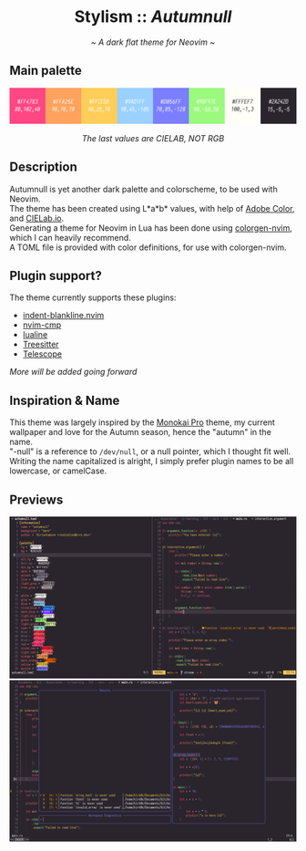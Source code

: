 <h1 align="center">Stylism :: <i>Autumnull</i></h1>
<p align="center"><i>~ A dark flat theme for Neovim ~</i></p>

## Main palette
![Main Palette preview](./assets/palette.png)
<p align="center"><i>The last values are CIELAB, NOT RGB</i></p>

## Description
Autumnull is yet another dark palette and colorscheme, to be used with Neovim.  
The theme has been created using L\*a\*b\* values, with help of [Adobe Color](https://color.adobe.com/), and [CIELab.io](https://cielab.io/).  
Generating a theme for Neovim in Lua has been done using [colorgen-nvim](https://github.com/LunarVim/colorgen-nvim), which I can heavily recommend.  
A TOML file is provided with color definitions, for use with colorgen-nvim.

## Plugin support?
The theme currently supports these plugins:
- [indent-blankline.nvim](https://github.com/lukas-reineke/indent-blankline.nvim/)
- [nvim-cmp](https://github.com/hrsh7th/nvim-cmp/)
- [lualine](https://github.com/nvim-lualine/lualine.nvim/)
- [Treesitter](https://github.com/nvim-treesitter/nvim-treesitter/)
- [Telescope](https://github.com/nvim-telescope/telescope.nvim/)

<i>More will be added going forward</i>

## Inspiration & Name
This theme was largely inspired by the [Monokai Pro](https://monokai.pro/vscode/) theme, my current wallpaper and love for the Autumn season, hence the "autumn" in the name.  
"-null" is a reference to `/dev/null`, or a null pointer, which I thought fit well.  
Writing the name capitalized is alright, I simply prefer plugin names to be all lowercase, or camelCase.

## Previews
![Main preview](./assets/main_preview.png)
![Telescope preview](./assets/telescope_preview.png)
